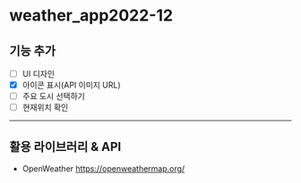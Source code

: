 # weather_app2022-12

## 기능 추가
- [ ] UI 디자인
- [X] 아이콘 표시(API 이미지 URL)
- [ ] 주요 도시 선택하기
- [ ] 현재위치 확인
---


## 활용 라이브러리 & API
- OpenWeather https://openweathermap.org/
